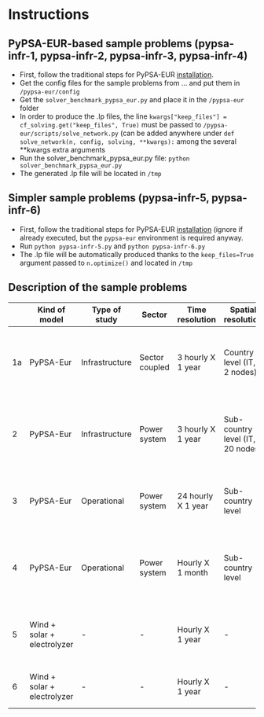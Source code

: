 # Instructions

## PyPSA-EUR-based sample problems (pypsa-infr-1, pypsa-infr-2, pypsa-infr-3, pypsa-infr-4)
- First, follow the traditional steps for PyPSA-EUR [installation](https://pypsa-eur.readthedocs.io/en/latest/installation.html).
- Get the config files for the sample problems from ... and put them in `/pypsa-eur/config`
- Get the `solver_benchmark_pypsa_eur.py` and place it in the `/pypsa-eur` folder
- In order to produce the .lp files, the line  `kwargs["keep_files"] = cf_solving.get("keep_files", True)` must be passed to `/pypsa-eur/scripts/solve_network.py` (can be added anywhere under `def solve_network(n, config, solving, **kwargs):` among the several **kwargs extra arguments
- Run the solver_benchmark_pypsa_eur.py file: `python solver_benchmark_pypsa_eur.py`
- The generated .lp file will be located in `/tmp`

## Simpler sample problems (pypsa-infr-5, pypsa-infr-6)
- First, follow the traditional steps for PyPSA-EUR [installation](https://pypsa-eur.readthedocs.io/en/latest/installation.html) (ignore if already executed, but the `pypsa-eur` environment is required anyway.
- Run `python pypsa-infr-5.py` and `python pypsa-infr-6.py`
- The .lp file will be automatically produced thanks to the `keep_files=True` argument passed to `n.optimize()` and located in `/tmp`

## Description of the sample problems

|    | **Kind of model**           | **Type of study** | **Sector**     | **Time resolution** | **Spatial resolution**      | **Transmission expansion** | **Unit commitment**                   | **Specifications**                                         | **Solution time** |                                                                 |
| -- | --------------------------- | ----------------- | -------------- | ------------------- | --------------------------- | -------------------------- | ------------------------------------- | ---------------------------------------------------------- | ----------------- | --------------------------------------------------------------- |
| 1a | PyPSA-Eur | Infrastructure | Sector coupled | 3 hourly X 1 year   | Country level (IT, 2 nodes) | - | - | Linear, lot of variables, strongly intermeshed constraints | Highs: 3356 s | Constraints: 393568, Variables: 390692, Free variables: 1431 |
| 2  | PyPSA-Eur | Infrastructure    | Power system   | 3 hourly X 1 year   | Sub-country level (IT, 20 nodes) | Yes | - | MIP, lot of variables, intermeshed constraints             | Highs: 45178 s    | Constraints: 1432032, Variables: 1099126, Free variables: 73000 |
| 3  | PyPSA-Eur | Operational | Power system | 24 hourly X 1 year    | Sub-country level |  - | -| Linear, lot of variables, less intermeshed constraints     | Highs: 19.48 s | Constraints: 82134, Variables: 6935, Free variables: 82803 |
| 4  | PyPSA-Eur | Operational       | Power system   | Hourly X 1 month    | Sub-country level | | Unit commitment on conventional fleet | MIP, lot of variables, less intermeshed constraint | Highs: 56.15 s | Constraints: 108984, Variables: 15998, Free variables: 146571 |
| 5  | Wind + solar + electrolyzer | - | - | Hourly X 1 year | - | - | Unit commitment (onwind, offwind) | MIP, less variables, less intermeshed constraints          | Highs: 13.66 s    | Constraints: 19, Continuous variables: 6, Binary variables: 3   |
| 6  | Wind + solar + electrolyzer | - | - | Hourly X 1 year | - | - | - | Linear, less variables, less intermeshed | Highs: 66.59 s | Constraints: 14, Continuous variables: 6 |
